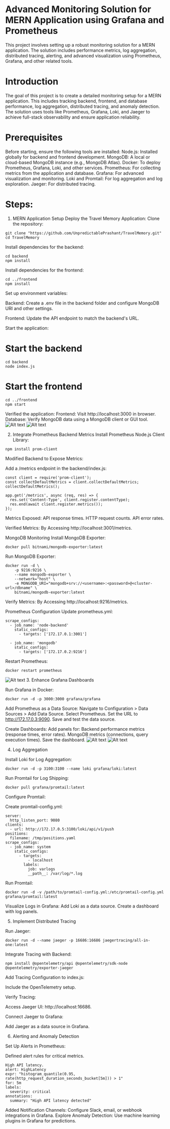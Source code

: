 # Advanced Monitoring Solution for MERN Application using Grafana and Prometheus

This project involves setting up a robust monitoring solution for a MERN application. The solution includes performance metrics, log aggregation, distributed tracing, alerting, and advanced visualization using Prometheus, Grafana, and other related tools.

# Introduction

The goal of this project is to create a detailed monitoring setup for a MERN application. This includes tracking backend, frontend, and database performance, log aggregation, distributed tracing, and anomaly detection. The solution uses tools like Prometheus, Grafana, Loki, and Jaeger to achieve full-stack observability and ensure application reliability.

# Prerequisites

Before starting, ensure the following tools are installed:
Node.js: Installed globally for backend and frontend development.
MongoDB: A local or cloud-based MongoDB instance (e.g., MongoDB Atlas).
Docker: To deploy Prometheus, Grafana, Loki, and other services.
Prometheus: For collecting metrics from the application and database.
Grafana: For advanced visualization and monitoring.
Loki and Promtail: For log aggregation and log exploration.
Jaeger: For distributed tracing.

# Steps:
1. MERN Application Setup
Deploy the Travel Memory Application:
Clone the repository:
```
git clone "https://github.com/UnpredictablePrashant/TravelMemory.git"
cd TravelMemory
```
Install dependencies for the backend:
```
cd backend
npm install
```
Install dependencies for the frontend:
```
cd ../frontend
npm install
```
Set up environment variables:

Backend: Create a .env file in the backend folder and configure MongoDB URI and other settings.

Frontend: Update the API endpoint to match the backend's URL.

Start the application:

# Start the backend
```
cd backend
node index.js
```

# Start the frontend
```
cd ../frontend
npm start
```
Verified the application:
Frontend: Visit http://localhost:3000 in browser.
Database: Verify MongoDB data using a MongoDB client or GUI tool.
![ Alt text](images/be.png)
![ Alt text](images/fe.png)


2. Integrate Prometheus
Backend Metrics
Install Prometheus Node.js Client Library:
```
npm install prom-client
```
Modified Backend to Expose Metrics:

Add a /metrics endpoint in the backend/index.js:
```
const client = require('prom-client');
const collectDefaultMetrics = client.collectDefaultMetrics;
collectDefaultMetrics();

app.get('/metrics', async (req, res) => {
  res.set('Content-Type', client.register.contentType);
  res.end(await client.register.metrics());
});
```
Metrics Exposed:
API response times.
HTTP request counts.
API error rates.

Verified Metrics:
By Accessing http://localhost:3001/metrics.

MongoDB Monitoring
Install MongoDB Exporter:
```
docker pull bitnami/mongodb-exporter:latest
```
Run MongoDB Exporter:
```
docker run -d \
    -p 9216:9216 \
    --name mongodb-exporter \
    --network="host" \
    -e MONGODB_URI="mongodb+srv://<username>:<password>@<cluster-url>/dbname" \
    bitnami/mongodb-exporter:latest
```
Verify Metrics:
By Accessing http://localhost:9216/metrics.

Prometheus Configuration
Update prometheus.yml:
```
scrape_configs:
  - job_name: 'node-backend'
    static_configs:
      - targets: ['172.17.0.1:3001']

  - job_name: 'mongodb'
    static_configs:
      - targets: ['172.17.0.2:9216']
```
Restart Prometheus:
```
docker restart prometheus
```
![ Alt text](images/both.png)
3. Enhance Grafana Dashboards

Run Grafana in Docker:
```
docker run -d -p 3000:3000 grafana/grafana
```
Add Prometheus as a Data Source:
Navigate to Configuration > Data Sources > Add Data Source.
Select Prometheus.
Set the URL to http://172.17.0.3:9090.
Save and test the data source.

Create Dashboards:
Add panels for:
Backend performance metrics (response times, error rates).
MongoDB metrics (connections, query execution times).
Save the dashboard.
![ Alt text](images/grf.png)
![ Alt text](images/next.png)

4. Log Aggregation

Install Loki for Log Aggregation:
```
docker run -d -p 3100:3100 --name loki grafana/loki:latest
```
Run Promtail for Log Shipping:
```
docker pull grafana/promtail:latest
```
Configure Promtail:

Create promtail-config.yml:
```
server:
  http_listen_port: 9080
clients:
  - url: http://172.17.0.5:3100/loki/api/v1/push
positions:
  filename: /tmp/positions.yaml
scrape_configs:
  - job_name: system
    static_configs:
      - targets:
          - localhost
        labels:
          job: varlogs
          __path__: /var/log/*.log
```
Run Promtail:
```
docker run -d -v /path/to/promtail-config.yml:/etc/promtail-config.yml grafana/promtail:latest
```
Visualize Logs in Grafana:
Add Loki as a data source.
Create a dashboard with log panels.

5. Implement Distributed Tracing

Run Jaeger:
```
docker run -d --name jaeger -p 16686:16686 jaegertracing/all-in-one:latest
```
Integrate Tracing with Backend:
```
npm install @opentelemetry/api @opentelemetry/sdk-node @opentelemetry/exporter-jaeger
```
Add Tracing Configuration to index.js:

Include the OpenTelemetry setup.

Verify Tracing:

Access Jaeger UI: http://localhost:16686.

Connect Jaeger to Grafana:

Add Jaeger as a data source in Grafana.

6. Alerting and Anomaly Detection

Set Up Alerts in Prometheus:

Defined alert rules for critical metrics.
```
High API latency.
alert: HighLatency
expr: "histogram_quantile(0.95, rate(http_request_duration_seconds_bucket[5m])) > 1"
for: 5m
labels:
  severity: critical
annotations:
  summary: "High API latency detected"
```
Added Notification Channels:
Configure Slack, email, or webhook integrations in Grafana.
Explore Anomaly Detection:
Use machine learning plugins in Grafana for predictions.
